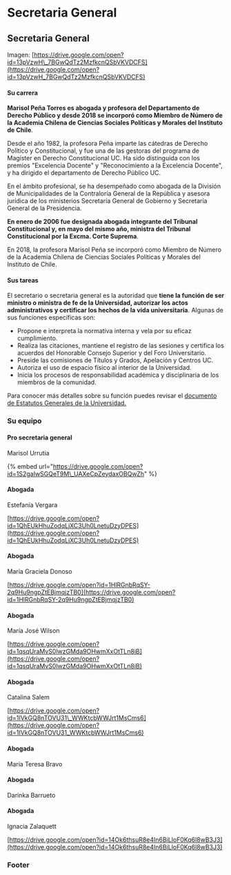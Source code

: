 # Secretaria General

## Secretaria General

Imagen: [https://drive.google.com/open?id=13pVzwH\_7BGwQdTz2MzfkcnQSbVKVDCFS](https://drive.google.com/open?id=13pVzwH_7BGwQdTz2MzfkcnQSbVKVDCFS)

#### Su carrera

**Marisol Peña Torres es abogada y profesora del Departamento de Derecho Público y desde 2018 se incorporó como Miembro de Número de la Academia Chilena de Ciencias Sociales Políticas y Morales del Instituto de Chile**.

Desde el año 1982, la profesora Peña imparte las cátedras de Derecho Político y Constitucional, y fue una de las gestoras del programa de Magíster en Derecho Constitucional UC. Ha sido distinguida con los premios "Excelencia Docente" y "Reconocimiento a la Excelencia Docente", y ha dirigido el departamento de Derecho Público UC.

En el ámbito profesional, se ha desempeñado como abogada de la División de Municipalidades de la Contraloría General de la República y asesora jurídica de los ministerios Secretaría General de Gobierno y Secretaría General de la Presidencia.

**En enero de 2006 fue designada abogada integrante del Tribunal Constitucional y, en mayo del mismo año, ministra del Tribunal Constitucional por la Excma. Corte Suprema**.

En 2018, la profesora Marisol Peña se incorporó como Miembro de Número de la Academia Chilena de Ciencias Sociales Políticas y Morales del Instituto de Chile.

#### Sus tareas

El secretario o secretaria general es la autoridad que **tiene la función de ser ministro o ministra de fe de la Universidad, autorizar los actos administrativos y certificar los hechos de la vida universitaria**. Algunas de sus funciones específicas son:

* Propone e interpreta la normativa interna y vela por su eficaz cumplimiento.
* Realiza las citaciones, mantiene el registro de las sesiones y certifica los acuerdos del Honorable Consejo Superior y del Foro Universitario.
* Preside las comisiones de Títulos y Grados, Apelación y Centros UC.
* Autoriza el uso de espacio físico al interior de la Universidad.
* Inicia los procesos de responsabilidad académica y disciplinaria de los miembros de la comunidad.

Para conocer más detalles sobre su función puedes revisar el [documento de Estatutos Generales de la Universidad.](http://secretariageneral.uc.cl/documento/normas-generales/111-estatutos-generales/file)

### Su equipo

#### Pro secretaria general

Marisol Urrutia

{% embed url="https://drive.google.com/open?id=1S2gaIwSGQeT9M\_UAXeCpZeydaxOBQwZh" %}



#### Abogada

Estefanía Vergara

[https://drive.google.com/open?id=1QhEUkHhuZodqLjXC3Uh0LnetuDzyDPES](https://drive.google.com/open?id=1QhEUkHhuZodqLjXC3Uh0LnetuDzyDPES)



#### Abogada

María Graciela Donoso

[https://drive.google.com/open?id=1HlRGnbRqSY-2q9Hu9ngpZtEBjmqjzTB0](https://drive.google.com/open?id=1HlRGnbRqSY-2q9Hu9ngpZtEBjmqjzTB0)

#### Abogada

María José Wilson

[https://drive.google.com/open?id=1qsqUraMvS0lwzGMda9OHwmXxOtTLn8iB](https://drive.google.com/open?id=1qsqUraMvS0lwzGMda9OHwmXxOtTLn8iB)

#### Abogada

Catalina Salem

[https://drive.google.com/open?id=1IVkGQ8nTOVU31\_WWKtcbWWJrt1MsCms6](https://drive.google.com/open?id=1IVkGQ8nTOVU31_WWKtcbWWJrt1MsCms6)

#### Abogada

María Teresa Bravo

#### Abogada

Darinka Barrueto

#### Abogada

Ignacia Zalaquett 

[https://drive.google.com/open?id=14Ok6thsuR8e4In6BiLloF0Kq6l8wB3J3](https://drive.google.com/open?id=14Ok6thsuR8e4In6BiLloF0Kq6l8wB3J3)

### Footer







### 

